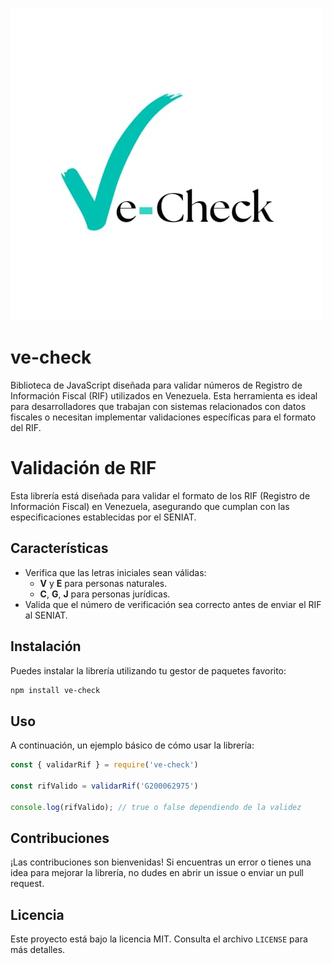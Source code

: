 ![Mi logo](assets/logo.jpg)
# ve-check
Biblioteca de JavaScript diseñada para validar números de Registro de Información Fiscal (RIF) utilizados en Venezuela. Esta herramienta es ideal para desarrolladores que trabajan con sistemas relacionados con datos fiscales o necesitan implementar validaciones específicas para el formato del RIF. 

# Validación de RIF

Esta librería está diseñada para validar el formato de los RIF (Registro de Información Fiscal) en Venezuela, asegurando que cumplan con las especificaciones establecidas por el SENIAT.

## Características

- Verifica que las letras iniciales sean válidas:
    - **V** y **E** para personas naturales.
    - **C**, **G**, **J** para personas jurídicas.
- Valida que el número de verificación sea correcto antes de enviar el RIF al SENIAT.

## Instalación

Puedes instalar la librería utilizando tu gestor de paquetes favorito:

```bash
npm install ve-check
```

## Uso

A continuación, un ejemplo básico de cómo usar la librería:

```javascript
const { validarRif } = require('ve-check')

const rifValido = validarRif('G200062975')

console.log(rifValido); // true o false dependiendo de la validez
```

## Contribuciones

¡Las contribuciones son bienvenidas! Si encuentras un error o tienes una idea para mejorar la librería, no dudes en abrir un issue o enviar un pull request.

## Licencia

Este proyecto está bajo la licencia MIT. Consulta el archivo `LICENSE` para más detalles.